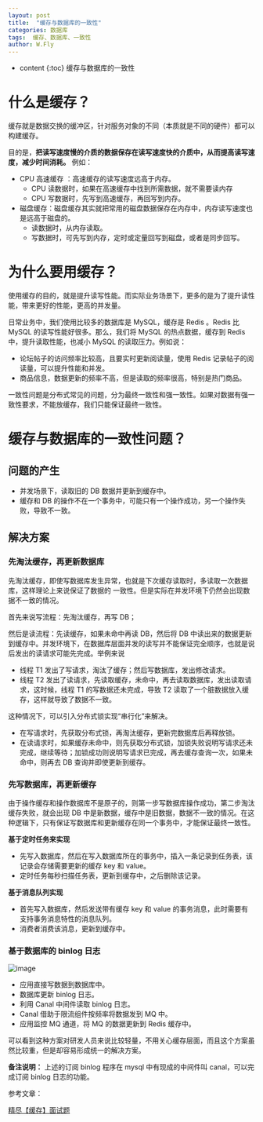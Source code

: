 ```yaml
---
layout: post
title:  "缓存与数据库的一致性"
categories: 数据库
tags:  缓存、数据库、一致性
author: W.Fly
---
```

* content
{:toc}
缓存与数据库的一致性

# 什么是缓存？
缓存就是数据交换的缓冲区，针对服务对象的不同（本质就是不同的硬件）都可以构建缓存。

目的是，**把读写速度慢的介质的数据保存在读写速度快的介质中，从而提高读写速度，减少时间消耗。** 例如：

- CPU 高速缓存 ：高速缓存的读写速度远高于内存。
    - CPU 读数据时，如果在高速缓存中找到所需数据，就不需要读内存
    - CPU 写数据时，先写到高速缓存，再回写到内存。
- 磁盘缓存：磁盘缓存其实就把常用的磁盘数据保存在内存中，内存读写速度也是远高于磁盘的。
    - 读数据时，从内存读取。
    - 写数据时，可先写到内存，定时或定量回写到磁盘，或者是同步回写。

# 为什么要用缓存？
使用缓存的目的，就是提升读写性能。而实际业务场景下，更多的是为了提升读性能，带来更好的性能，更高的并发量。

日常业务中，我们使用比较多的数据库是 MySQL，缓存是 Redis 。Redis 比 MySQL 的读写性能好很多。那么，我们将 MySQL 的热点数据，缓存到 Redis 中，提升读取性能，也减小 MySQL 的读取压力。例如说：

- 论坛帖子的访问频率比较高，且要实时更新阅读量，使用 Redis 记录帖子的阅读量，可以提升性能和并发。
- 商品信息，数据更新的频率不高，但是读取的频率很高，特别是热门商品。

一致性问题是分布式常见的问题，分为最终一致性和强一致性。如果对数据有强一致性要求，不能放缓存，我们只能保证最终一致性。

# 缓存与数据库的一致性问题？
## 问题的产生

- 并发场景下，读取旧的 DB 数据并更新到缓存中。
- 缓存和 DB 的操作不在一个事务中，可能只有一个操作成功，另一个操作失败，导致不一致。

## 解决方案
### 先淘汰缓存，再更新数据库

先淘汰缓存，即使写数据库发生异常，也就是下次缓存读取时，多读取一次数据库，这样理论上来说保证了数据的
一致性。但是实际在并发环境下仍然会出现数据不一致的情况。

首先来说写流程：先淘汰缓存，再写 DB；

然后是读流程：先读缓存，如果未命中再读 DB，然后将 DB 中读出来的数据更新到缓存中。并发环境下，在数据库层面并发的读写并不能保证完全顺序，也就是说后发出的读请求可能先完成。举例来说
- 线程 T1 发出了写请求，淘汰了缓存；然后写数据库，发出修改请求。
- 线程 T2 发出了读请求，先读取缓存，未命中，再去读取数据库，发出读取请求，这时候，线程 T1 的写数据还未完成，导致 T2 读取了一个脏数据放入缓存，这样就导致了数据不一致。

这种情况下，可以引入分布式锁实现“串行化”来解决。

- 在写请求时，先获取分布式锁，再淘汰缓存，更新完数据库后再释放锁。
- 在读请求时，如果缓存未命中，则先获取分布式锁，加锁失败说明写请求还未完成，继续等待；加锁成功则说明写请求已完成，再去缓存查询一次，如果未命中，则再去 DB 查询并即使更新到缓存。

### 先写数据库，再更新缓存

由于操作缓存和操作数据库不是原子的，则第一步写数据库操作成功，第二步淘汰缓存失败，就会出现 DB 中是新数据，缓存中是旧数据，数据不一致的情况。在这种逻辑下，只有保证写数据库和更新缓存在同一个事务中，才能保证最终一致性。

**基于定时任务来实现**
- 先写入数据库，然后在写入数据库所在的事务中，插入一条记录到任务表，该记录会存储需要更新的缓存 key 和 value。
- 定时任务每秒扫描任务表，更新到缓存中，之后删除该记录。

**基于消息队列实现**
- 首先写入数据库，然后发送带有缓存 key 和 value 的事务消息，此时需要有支持事务消息特性的消息队列。
- 消费者消费该消息，更新到缓存中。

### 基于数据库的 binlog 日志

![image](https://github.com/daydreamdev/MeetingFilm/raw/master/pic/%E7%BC%93%E5%AD%98/5.png)

- 应用直接写数据到数据库中。
- 数据库更新 binlog 日志。
- 利用 Canal 中间件读取 binlog 日志。
- Canal 借助于限流组件按频率将数据发到 MQ 中。
- 应用监控 MQ 通道，将 MQ 的数据更新到 Redis 缓存中。

可以看到这种方案对研发人员来说比较轻量，不用关心缓存层面，而且这个方案虽然比较重，但是却容易形成统一的解决方案。

**备注说明：** 上述的订阅 binlog 程序在 mysql 中有现成的中间件叫 canal，可以完成订阅 binlog 日志的功能。


参考文章：

[精尽【缓存】面试题](http://svip.iocoder.cn/Cache/Interview/#)